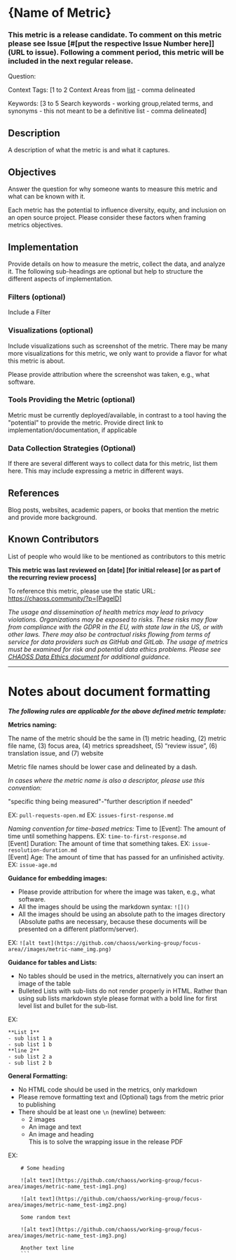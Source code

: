 # {Name of Metric}

### This metric is a release candidate. To comment on this metric please see Issue [#[put the respective Issue Number here]](URL to issue). Following a comment period, this metric will be included in the next regular release.

Question: 

Context Tags: [1 to 2 Context Areas from [list](https://docs.google.com/document/d/1zLZeN1hTt62l5vYq1x0pN2htUgaPF3A1r6NlxgjAK6c/) - comma delineated 

Keywords: [3 to 5 Search keywords - working group,related terms, and synonyms - this not meant to be a definitive list - comma delineated]

## Description
A description of what the metric is and what it captures.

## Objectives
Answer the question for why someone wants to measure this metric and what can be known with it.

Each metric has the potential to influence diversity, equity, and inclusion on an open source project. Please consider these factors when framing metrics objectives. 

## Implementation

Provide details on how to measure the metric, collect the data, and analyze it. The following sub-headings are optional but help to structure the different aspects of implementation.

### Filters (optional)
Include a Filter

### Visualizations (optional)
Include visualizations such as screenshot of the metric. There may be many more visualizations for this metric, we only want to provide a flavor for what this metric is about.

Please provide attribution where the screenshot was taken, e.g., what software.

### Tools Providing the Metric (optional)
Metric must be currently deployed/available, in contrast to a tool having the "potential" to provide the metric. Provide direct link to implementation/documentation, if applicable

### Data Collection Strategies (Optional)
If there are several different ways to collect data for this metric, list them here. 
This may include expressing a metric in different ways.

## References
Blog posts, websites, academic papers, or books that mention the metric and provide more background.

## Known Contributors
List of people who would like to be mentioned as contributors to this metric 

**This metric was last reviewed on [date] [for initial release] [or as part of the recurring review process]**

To reference this metric, please use the static URL: https://chaoss.community/?p=[PageID]

*The usage and dissemination of health metrics may lead to privacy violations. Organizations may be exposed to risks. These risks may flow from compliance with the GDPR in the EU, with state law in the US, or with other laws. There may also be contractual risks flowing from terms of service for data providers such as GitHub and GitLab. The usage of metrics must be examined for risk and potential data ethics problems. Please see [CHAOSS Data Ethics document](https://github.com/chaoss/community/blob/main/data-use-statement.md) for additional guidance.* 


--------
# Notes about document formatting
***The following rules are applicable for the above defined metric template:***

**Metrics naming:** 

The name of the metric should be the same in (1) metric heading, (2) metric file name, (3) focus area, (4) metrics spreadsheet, (5) “review issue”, (6) translation issue, and (7) website

Metric file names should be lower case and delineated by a dash.

_In cases where the metric name is also a descriptor, please use this convention:_

"specific thing being measured"-"further description if needed"

EX: `pull-requests-open.md`
EX: `issues-first-response.md`

_Naming convention for time-based metrics:_
Time to [Event]: The amount of time until something happens. EX: `time-to-first-response.md`  
[Event] Duration: The amount of time that something takes. EX: `issue-resolution-duration.md`  
[Event] Age: The amount of time that has passed for an unfinished activity. EX: `issue-age.md`  

**Guidance for embedding images:**
* Please provide attribution for where the image was taken, e.g., what software.
* All the images should be using the markdown syntax: `![]()`
* All the images should be using an absolute path to the images directory (Absolute paths are necessary, because these documents will be presented on a different platform/server).

EX: `![alt text](https://github.com/chaoss/working-group/focus-area//images/metric-name_img.png)`
    
**Guidance for tables and Lists:**
* No tables should be used in the metrics, alternatively you can insert an image of the table
* Bulleted Lists with sub-lists do not render properly in HTML. Rather than using sub lists markdown style please format with a bold line for first level list and bullet for the sub-list. 

EX: 
```
**List 1**
- sub list 1 a
- sub list 1 b
**line 2**
- sub list 2 a
- sub list 2 b
```

**General Formatting:**
* No HTML code should be used in the metrics, only markdown 
* Please remove formatting text and (Optional) tags from the metric prior to publishing  
* There should be at least one `\n` (newline) between:  
    * 2 images   
    * An image and text  
    * An image and heading     
This is to solve the wrapping issue in the release PDF    

EX:
```
    # Some heading

    ![alt text](https://github.com/chaoss/working-group/focus-area/images/metric-name_test-img1.png)

    ![alt text](https://github.com/chaoss/working-group/focus-area/images/metric-name_test-img2.png)

    Some random text

    ![alt text](https://github.com/chaoss/working-group/focus-area/images/metric-name_test-img3.png)

    Another text line
    ```
